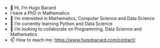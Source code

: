 - 👋 Hi, I’m Hugo Bacard
- I have a PhD in Mathematics
- 👀 I’m interested in Mathematics, Computer Science and Data Science
- 🌱 I’m currently learning Python and Data Science
- 💞️ I’m looking to collaborate on Programming, Data Science and Mathematics
- 📫 How to reach me: https://www.hugobacard.com/contact/

<!---
hbacard/hbacard is a ✨ special ✨ repository because its `README.md` (this file) appears on your GitHub profile.
You can click the Preview link to take a look at your changes.
--->
